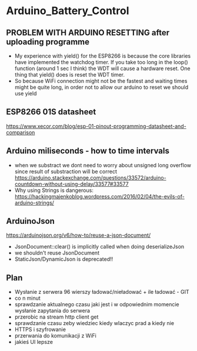 # Arduino_Battery_Control

## PROBLEM WITH ARDUINO RESETTING after uploading programme
-  My experience with yield() for the ESP8266 is because the core libraries have implemented the watchdog timer. If you take too long in the loop() function (around 1 sec I think) the WDT will cause a hardware reset. One thing that yield() does is reset the WDT timer.
- So because WiFi connection might not be the fastest and waiting times
might be quite long, in order not to allow our arduino to reset  we 
should use yield 

## ESP8266 01S datasheet
https://www.xecor.com/blog/esp-01-pinout-programming-datasheet-and-comparison

## Arduino miliseconds - how to time intervals
- when we substract we dont need to worry about unsigned long overflow since 
result of substraction will be correct
https://arduino.stackexchange.com/questions/33572/arduino-countdown-without-using-delay/33577#33577
- Why using Strings is dangerous:
https://hackingmajenkoblog.wordpress.com/2016/02/04/the-evils-of-arduino-strings/

## ArduinoJson
https://arduinojson.org/v6/how-to/reuse-a-json-document/
- JsonDocument::clear() is implicitly called when doing deserializeJson
- we shouldn't reuse JsonDocument
- StaticJson/DynamicJson is deprecated!!

## Plan
- Wysłanie z serwera 96 wierszy ładować/nieładować + ile ładować - GIT
- co n minut 
- sprawdzanie aktualnego czasu jaki jest i w odpowiednim momencie wysłanie 
zapytania do serwera
- przerobic na stream http client get
- sprawdzanie czasu zeby wiedziec kiedy wlaczyc prad a kiedy nie
- HTTPS i szyfrowanie 
- przerwania do komunikacji z WiFi
- jakieś UI lepsze
